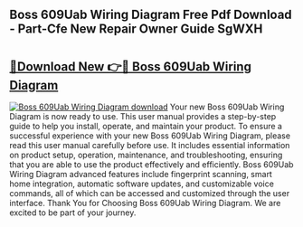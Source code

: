 ## Boss 609Uab Wiring Diagram Free Pdf Download - Part-Cfe New Repair Owner Guide SgWXH

# <h2><a href="http://dflgsj4.blite.top/?on=Boss+609Uab+Wiring+Diagram">🔗Download New 👉🔴 Boss 609Uab Wiring Diagram</a></h2>

[![Boss 609Uab Wiring Diagram download](https://i.imgur.com/lujVjoI.png)](http://dflgsj4.blite.top/?on=Boss+609Uab+Wiring+Diagram)
Your new Boss 609Uab Wiring Diagram is now ready to use. This user manual provides a step-by-step guide to help you install, operate, and maintain your product. To ensure a successful experience with your new Boss 609Uab Wiring Diagram, please read this user manual carefully before use. It includes essential information on product setup, operation, maintenance, and troubleshooting, ensuring that you are able to use the product effectively and efficiently. Boss 609Uab Wiring Diagram advanced features include fingerprint scanning, smart home integration, automatic software updates, and customizable voice commands, all of which can be accessed and customized through the user interface. Thank You for Choosing Boss 609Uab Wiring Diagram. We are excited to be part of your journey.
